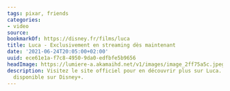 ```yaml
---
tags: pixar, friends
categories:
- video
source:
bookmarkOf: https://disney.fr/films/luca
title: Luca - Exclusivement en streaming dès maintenant
date: '2021-06-24T20:05:00+02:00'
uuid: ece61e1a-f7c8-4950-9da0-edfbfe5b9656
headImage: https://lumiere-a.akamaihd.net/v1/images/image_2ff75a5c.jpeg?region=0%2C0%2C540%2C810
description: Visitez le site officiel pour en découvrir plus sur Luca. Maintenant
  disponible sur Disney+.
---
```


